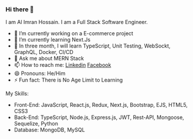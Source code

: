 ### Hi there 👋

I am Al Imran Hossain. I am a Full Stack Software Engineer. 

- 🔭 I’m currently working on a E-commerce project
- 🌱 I’m currently learning Next.Js
- 🤔 In three month, I will learn TypeScript, Unit Testing, WebSockt, GraphQL, Docker, CI/CD
- 💬 Ask me about MERN Stack
- 📫 How to reach me: [Linkedin](https://www.linkedin.com/in/imalimran/) [Facebook](https://www.facebook.com/engr.aih/)
- 😄 Pronouns: He/Him
- ⚡ Fun fact: There is No Age Limit to Learning


My Skills:
 - Front-End: JavaScript, React.js, Redux, Next.js, Bootstrap, EJS, HTML5, CSS3
 - Back-End: TypeScript, Node.js, Express.js, JWT, Rest-API, Mongoose, Sequelize, Python
 - Database: MongoDB, MySQL




